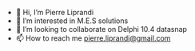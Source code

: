 - 👋 Hi, I’m Pierre Liprandi
- 👀 I’m interested in M.E.S solutions
- 💞️ I’m looking to collaborate on Delphi 10.4 datasnap
- 📫 How to reach me pierre.liprandi@gmail.com

<!---
PierreLiprandi/PierreLiprandi is a ✨ special ✨ repository because its `README.md` (this file) appears on your GitHub profile.
You can click the Preview link to take a look at your changes.
--->
